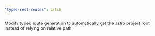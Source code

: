 ```yaml
---
"typed-rest-routes": patch
---
```


Modify typed route generation to automatically get the astro project root instead of relying on relative path
